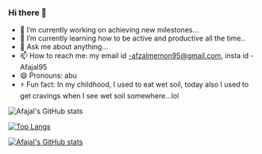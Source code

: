 ### Hi there 👋

<!--
**Afajal95/Afajal95** is a ✨ _special_ ✨ repository because its `README.md` (this file) appears on your GitHub profile.

Here are some ideas to get you started:-->

- 🔭 I’m currently working on achieving new milestones...
- 🌱 I’m currently learning how to be active and productive all the time..
- 💬 Ask me about anything...
- 📫 How to reach me: my email id -afzalmemon95@gmail.com, insta id -Afajal95
- 😄 Pronouns: abu
- ⚡ Fun fact: In my childhood, I used to eat wet soil, today also I used to get cravings when I see wet soil somewhere...lol


![Afajal's GitHub stats](https://github-readme-stats.vercel.app/api?username=Afajal95&show_icons=true&theme=radical)

[![Top Langs](https://github-readme-stats.vercel.app/api/top-langs/?username=Afajal95)](https://github.com/Afajal95/github-readme-stats)

[![Afajal's GitHub stats](https://github-readme-stats.vercel.app/api/wakatime?username=Afajal95)](https://github.com/Afajal95/github-readme-stats)


